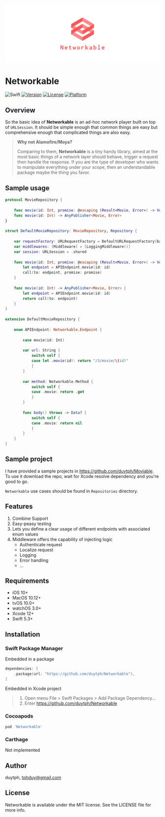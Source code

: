 ![Cover](Assets/Cover.png)

# Networkable

![Swift](https://github.com/duytph/Networkable/workflows/Swift/badge.svg)
[![Version](https://img.shields.io/cocoapods/v/Networkable.svg?style=flat)](https://cocoapods.org/pods/Networkable)
[![License](https://img.shields.io/cocoapods/l/Networkable.svg?style=flat)](https://cocoapods.org/pods/Networkable)
[![Platform](https://img.shields.io/cocoapods/p/Networkable.svg?style=flat)](https://cocoapods.org/pods/Networkable)

## Overview

So the basic idea of **Networkable** is an ad-hoc network player built on top of `URLSession`. It should be simple enough that common things are easy but comprehensive enough that complicated things are also easy.

>**Why not Alamofire/Moya?**
>
>Comparing to them, **Networkable** is a tiny handy library, aimed at the most basic things of a network layer should behave, trigger a request then handle the response.
>If you are the type of developer who wants to manipulate everything under your scope, then an understandable package maybe the thing you favor.

## Sample usage

```swift
protocol MovieRepository {
    
    func movie(id: Int, promise: @escaping (Result<Movie, Error>) -> Void)
    func movie(id: Int) -> AnyPublisher<Movie, Error>
}

struct DefaultMovieRepository: MovieRepository, Repository {
    
    var requestFactory: URLRequestFactory = DefaultURLRequestFactory(baseURL: URL(string: "https://api.themoviedb.org/"))
    var middlewares: [Middleware] = [LoggingMiddleware()]
    var session: URLSession = .shared
    
    func movie(id: Int, promise: @escaping (Result<Movie, Error>) -> Void) {
        let endpoint = APIEndpoint.movie(id: id)
        call(to: endpoint, promise: promise)
    }
    
    func movie(id: Int) -> AnyPublisher<Movie, Error> {
        let endpoint = APIEndpoint.movie(id: id)
        return call(to: endpoint)
    }
}

extension DefaultMovieRepository {
    
    enum APIEndpoint: Networkable.Endpoint {
        
        case movie(id: Int)
        
        var url: String {
            switch self {
            case let .movie(id): return "/3/movie/\(id)"
            }
        }
        
        var method: Networkable.Method {
            switch self {
            case .movie: return .get
            }
        }
        
        func body() throws -> Data? {
            switch self {
            case .movie: return nil
            }
        }
    }
}
```

## Sample project

I have provided a sample projects in https://github.com/duytph/Moviable. To use it download the repo, wait for Xcode resolve dependency and you're good to go. 

`Networkable` use cases should be found in `Repositories` directory.

## Features

1. Combine Support
2. Easy-peasy testing
3. Lets you define a clear usage of different endpoints with associated enum values
4. Middleware offers the capability of injecting logic
    - Authenticate request
    - Localize request
    - Logging
    - Error handling
    - ...

## Requirements
- iOS 10+
- MacOS 10.12+
- tvOS 10.0+
- watchOS 3.0+
- Xcode 12+
- Swift 5.3+

## Installation

### Swift Package Manager

Embedded in a package

```swift
dependencies: [
    .package(url: "https://github.com/duytph/Networkable"),
]
```

Embedded in Xcode project

> 1. Open menu File > Swift Packages > Add Package Dependency...
> 2. Enter https://github.com/duytph/Networkable

### Cocoapods

```ruby
pod 'Networkable'
```

### Carthage

Not implemented

## Author

duytph, tphduy@gmail.com

## License

Networkable is available under the MIT license. See the LICENSE file for more info.
